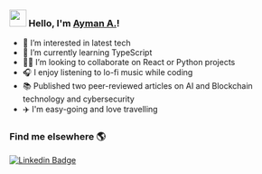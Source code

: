 ### <img src="https://media.giphy.com/media/hvRJCLFzcasrR4ia7z/giphy.gif" width="30px"> Hello, I'm  [Ayman A.](https://aymanx.io/)!

- 👀 I’m interested in latest tech 
- 🌱 I’m currently learning TypeScript
- 👨‍💻 I’m looking to collaborate on React or Python projects
- 🎧 I enjoy listening to lo-fi music while coding
- 📚 Published two peer-reviewed articles on AI and Blockchain technology and cybersecurity
- ✈️ I'm easy-going and love travelling


### Find me elsewhere 🌎

[![Linkedin Badge](https://img.shields.io/badge/-LinkedIn-blue?style=flat-square&logo=Linkedin&logoColor=white&link=https://www.linkedin.com/in/ayman-io/)](https://www.linkedin.com/in/ayman-io/)  

<!---
aymanxdev/aymanxdev is a ✨ special ✨ repository because its `README.md` (this file) appears on your GitHub profile.
You can click the Preview link to take a look at your changes.
--->
